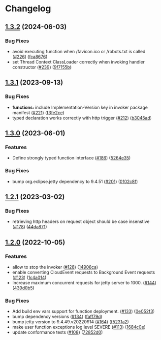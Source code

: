 # Changelog

## [1.3.2](https://github.com/GoogleCloudPlatform/functions-framework-java/compare/java-function-invoker-v1.3.1...java-function-invoker-v1.3.2) (2024-06-03)


### Bug Fixes

* avoid executing function when /favicon.ico or /robots.txt is called ([#226](https://github.com/GoogleCloudPlatform/functions-framework-java/issues/226)) ([fca8676](https://github.com/GoogleCloudPlatform/functions-framework-java/commit/fca867667db593699193da01b69a4cca7ca48fc8))
* set Thread Context ClassLoader correctly when invoking handler constructor ([#239](https://github.com/GoogleCloudPlatform/functions-framework-java/issues/239)) ([9f7155b](https://github.com/GoogleCloudPlatform/functions-framework-java/commit/9f7155b77574ec980ecf9e6dffbd2ee0398db8a7))

## [1.3.1](https://github.com/GoogleCloudPlatform/functions-framework-java/compare/java-function-invoker-v1.3.0...java-function-invoker-v1.3.1) (2023-09-13)


### Bug Fixes

* **functions:** include Implementation-Version key in invoker package manifest ([#221](https://github.com/GoogleCloudPlatform/functions-framework-java/issues/221)) ([f3fe2ce](https://github.com/GoogleCloudPlatform/functions-framework-java/commit/f3fe2ce46fcb1885137cdf504649612e7c31dc4c))
* typed declaration works correctly with http trigger ([#212](https://github.com/GoogleCloudPlatform/functions-framework-java/issues/212)) ([b3045ad](https://github.com/GoogleCloudPlatform/functions-framework-java/commit/b3045ad380cd23e37f5edec0d758031438bcb568))

## [1.3.0](https://github.com/GoogleCloudPlatform/functions-framework-java/compare/java-function-invoker-v1.2.1...java-function-invoker-v1.3.0) (2023-06-01)


### Features

* Define strongly typed function interface ([#186](https://github.com/GoogleCloudPlatform/functions-framework-java/issues/186)) ([5264e35](https://github.com/GoogleCloudPlatform/functions-framework-java/commit/5264e35b2522a789d65f0e0fd9bb5584694529eb))


### Bug Fixes

* bump org.eclipse.jetty dependency to 9.4.51 ([#201](https://github.com/GoogleCloudPlatform/functions-framework-java/issues/201)) ([0102c8f](https://github.com/GoogleCloudPlatform/functions-framework-java/commit/0102c8f543280ff5ba5727508f87083a9f54ef74))

## [1.2.1](https://github.com/GoogleCloudPlatform/functions-framework-java/compare/java-function-invoker-v1.2.0...java-function-invoker-v1.2.1) (2023-03-02)


### Bug Fixes

* retrieving http headers on request object should be case insenstive ([#178](https://github.com/GoogleCloudPlatform/functions-framework-java/issues/178)) ([44da871](https://github.com/GoogleCloudPlatform/functions-framework-java/commit/44da871e06e967ce132bea06c3b7c5d1b06ddd6b))

## [1.2.0](https://github.com/GoogleCloudPlatform/functions-framework-java/compare/java-function-invoker-v1.1.1...java-function-invoker-v1.2.0) (2022-10-05)


### Features

* allow to stop the invoker ([#128](https://github.com/GoogleCloudPlatform/functions-framework-java/issues/128)) ([14908ca](https://github.com/GoogleCloudPlatform/functions-framework-java/commit/14908caa9e5be824dfb74fff3a3234c4bce688e7))
* enable converting CloudEvent requests to Background Event requests ([#123](https://github.com/GoogleCloudPlatform/functions-framework-java/issues/123)) ([1c4a014](https://github.com/GoogleCloudPlatform/functions-framework-java/commit/1c4a01470cc4ee7b3de3c3d7ae4af24e47eb2810))
* Increase maximum concurrent requests for jetty server to 1000.  ([#144](https://github.com/GoogleCloudPlatform/functions-framework-java/issues/144)) ([439d0b5](https://github.com/GoogleCloudPlatform/functions-framework-java/commit/439d0b5d77b2f765e65d84e7d5f31399e547d004))


### Bug Fixes

* Add build env vars support for function deployment. ([#133](https://github.com/GoogleCloudPlatform/functions-framework-java/issues/133)) ([0e052f3](https://github.com/GoogleCloudPlatform/functions-framework-java/commit/0e052f376231192278061ec79bcf9d710ec310f4))
* bump dependency versions ([#134](https://github.com/GoogleCloudPlatform/functions-framework-java/issues/134)) ([faff79d](https://github.com/GoogleCloudPlatform/functions-framework-java/commit/faff79d16c6df178d66f0185fb78fba003e60745))
* bump jetty version to 9.4.49.v20220914 ([#164](https://github.com/GoogleCloudPlatform/functions-framework-java/issues/164)) ([f5231a2](https://github.com/GoogleCloudPlatform/functions-framework-java/commit/f5231a2303aa3565b29d494936e40ee1ec78fdbb))
* make user function exceptions log level SEVERE ([#113](https://github.com/GoogleCloudPlatform/functions-framework-java/issues/113)) ([1684c0e](https://github.com/GoogleCloudPlatform/functions-framework-java/commit/1684c0ef55dc33f2c4c7f7514d99b0e7af75c44f))
* update conformance tests ([#108](https://github.com/GoogleCloudPlatform/functions-framework-java/issues/108)) ([72852d0](https://github.com/GoogleCloudPlatform/functions-framework-java/commit/72852d0f23cdaed48569245440dcd1533c8c7563))
